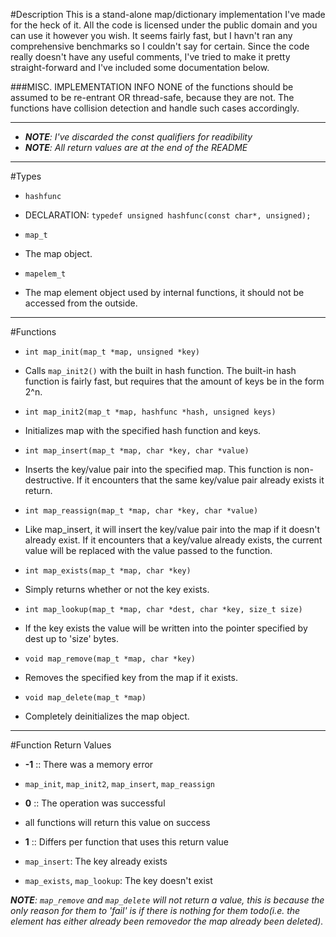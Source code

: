 #Description
This is a stand-alone map/dictionary implementation I've made for the heck of 
it. All the code is licensed under the public domain and you can use it however 
you wish. It seems fairly fast, but I havn't ran any comprehensive benchmarks 
so I couldn't say for certain. Since the code really doesn't have any useful 
comments, I've tried to make it pretty straight-forward and I've included some
documentation below.

###MISC. IMPLEMENTATION INFO
NONE of the functions should be assumed to be re-entrant OR thread-safe,
because they are not. The functions have collision detection and handle such
cases accordingly.

---

* ___NOTE__: I've discarded the const qualifiers for readibility_
* ___NOTE__: All return values are at the end of the README_

---

#Types
* `hashfunc`
 * DECLARATION: `typedef unsigned hashfunc(const char*, unsigned);`

* `map_t`
 * The map object.

* `mapelem_t`
 * The map element object used by internal functions, it should not be accessed
from the outside.

---

#Functions
* `int map_init(map_t *map, unsigned *key)`
 * Calls `map_init2()` with the built in hash function. The built-in hash function is fairly fast, but 
requires that the amount of keys be in the form 2^n.

* `int map_init2(map_t *map, hashfunc *hash, unsigned keys)`
 * Initializes map with the specified hash function and keys.

* `int map_insert(map_t *map, char *key, char *value)`
 * Inserts the key/value pair into the specified map. This function is
non-destructive. If it encounters that the same key/value pair already exists
it return.

* `int map_reassign(map_t *map, char *key, char *value)`
 * Like map_insert, it will insert the key/value pair into the map if it doesn't
already exist. If it encounters that a key/value already exists, the current
value will be replaced with the value passed to the function.

* `int map_exists(map_t *map, char *key)`
 * Simply returns whether or not the key exists.

* `int map_lookup(map_t *map, char *dest, char *key, size_t size)`
 * If the key exists the value will be written into the pointer specified by
dest up to 'size' bytes.

* `void map_remove(map_t *map, char *key)`
 * Removes the specified key from the map if it exists.

* `void map_delete(map_t *map)`
 * Completely deinitializes the map object.

---

#Function Return Values
* __-1__ :: There was a memory error
 * `map_init`, `map_init2`, `map_insert`, `map_reassign`

*  __0__ :: The operation was successful
 * all functions will return this value on success

* __1__ :: Differs per function that uses this return value
 * `map_insert`: The key already exists
 * `map_exists`, `map_lookup`: The key doesn't exist

___NOTE__: `map_remove` and `map_delete` will not return a value, this is because the only reason
for them to 'fail' is if there is nothing for them todo(i.e. the element has either already been
removedor the map already been deleted)._